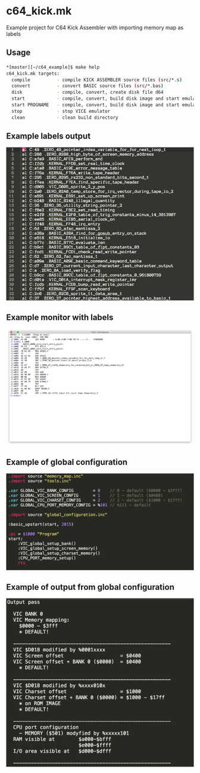 # c64_kick.mk

Example project for C64 Kick Assembler with importing memory map as labels

## Usage

```bash
*[master][~/c64_example]$ make help
c64_kick.mk targets:
  compile          - compile KICK ASSEMBLER source files (src/*.s)
  convert          - convert BASIC source files (src/*.bas)
  disk             - compile, convert, create disk file d64
  start            - compile, convert, build disk image and start emulator
  start PROGNAME   - compile, convert, build disk image and start emulator with PROGNAME
  stop             - stop VICE emulator
  clean            - clean build directory
```
## Example labels output

![vice_labels](https://raw.githubusercontent.com/andrzejsliwa/c64_kick.mk/master/vice_labels.png)

## Example monitor with labels

![vice_monitor](https://raw.githubusercontent.com/andrzejsliwa/c64_kick.mk/master/vice_monitor.png)

## Example of global configuration

![global_config](https://raw.githubusercontent.com/andrzejsliwa/c64_kick.mk/master/global_config.png)

## Example of output from global configuration

![output_of_global_config](https://raw.githubusercontent.com/andrzejsliwa/c64_kick.mk/master/output_of_global_config.png)